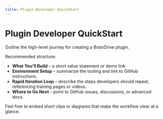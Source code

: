 ```yaml
---
title: Plugin Developer QuickStart
---
```


# Plugin Developer QuickStart

Outline the high-level journey for creating a BrainDrive plugin.

Recommended structure:

- **What You’ll Build** – a short value statement or demo link.
- **Environment Setup** – summarize the tooling and link to GitHub instructions.
- **Rapid Iteration Loop** – describe the steps developers should repeat, referencing training pages or videos.
- **Where to Go Next** – point to GitHub issues, discussions, or advanced docs.

Feel free to embed short clips or diagrams that make the workflow clear at a glance.
